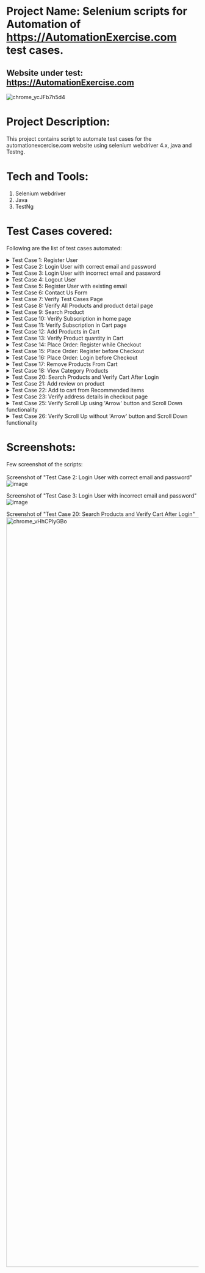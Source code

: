 # **Project Name:** Selenium scripts for Automation of https://AutomationExercise.com test cases.

## **Website under test:** https://AutomationExercise.com <br>
![chrome_ycJFb7h5d4](https://github.com/itsamul/Selenium-Scripts-for-test-case-for-http-automationexercise.com/assets/85364800/d0a25781-aad3-4eaf-b4a4-f5a7d0ded5ac)

# **Project Description:**
This project contains script to automate test cases for the automationexcercise.com website using selenium webdriver 4.x, java and Testng. 

# **Tech and Tools:**
1. Selenium webdriver
2. Java
3. TestNg

# **Test Cases covered:**
Following are the list of test cases automated:
<details><summary>Test Case 1: Register User</summary>
1. Launch browser <br>
2. Navigate to url 'http://automationexercise.com' <br>
3. Verify that home page is visible successfully <br>
4. Click on 'Signup / Login' button <br>
5. Verify 'New User Signup!' is visible <br>
6. Enter name and email address <br>
7. Click 'Signup' button <br>
8. Verify that 'ENTER ACCOUNT INFORMATION' is visible <br> 
9. Fill details: Title, Name, Email, Password, Date of birth <br>
10. Select checkbox 'Sign up for our newsletter!' <br>
11. Select checkbox 'Receive special offers from our partners!' <br>
12. Fill details: First name, Last name, Company, Address, Address2, Country, State, City, Zipcode, Mobile Number <br>
13. Click 'Create Account button' <br>
14. Verify that 'ACCOUNT CREATED!' is visible <br>
15. Click 'Continue' button <br>
16. Verify that 'Logged in as username' is visible <br>
17. Click 'Delete Account' button <br>
18. Verify that 'ACCOUNT DELETED!' is visible and click 'Continue' button  <br>
</details>
<details><summary>Test Case 2: Login User with correct email and password</summary>
1. Launch browser <br>
2. Navigate to url 'http://automationexercise.com' <br>
3. Verify that home page is visible successfully <br>
4. Click on 'Signup / Login' button <br>
5. Verify 'Login to your account' is visible <br>
6. Enter correct email address and password <br>
7. Click 'login' button <br>
8. Verify that 'Logged in as username' is visible <br>
9. Click 'Delete Account' button <br>
10. Verify that 'ACCOUNT DELETED!' is visible <br>
</details>
<details><summary>Test Case 3: Login User with incorrect email and password</summary>
1. Launch browser
2. Navigate to url 'http://automationexercise.com'
3. Verify that home page is visible successfully
4. Click on 'Signup / Login' button
5. Verify 'Login to your account' is visible
6. Enter incorrect email address and password
7. Click 'login' button
8. Verify error 'Your email or password is incorrect!' is visible
</details>
<details><summary>Test Case 4: Logout User</summary>
1. Launch browser
2. Navigate to url 'http://automationexercise.com'
3. Verify that home page is visible successfully
4. Click on 'Signup / Login' button
5. Verify 'Login to your account' is visible
6. Enter correct email address and password
7. Click 'login' button
8. Verify that 'Logged in as username' is visible
9. Click 'Logout' button
10. Verify that user is navigated to login page
</details>
<details><summary>Test Case 5: Register User with existing email</summary>
1. Launch browser
2. Navigate to url 'http://automationexercise.com'
3. Verify that home page is visible successfully
4. Click on 'Signup / Login' button
5. Verify 'New User Signup!' is visible
6. Enter name and already registered email address
7. Click 'Signup' button
8. Verify error 'Email Address already exist!' is visible
</details>
<details><summary>Test Case 6: Contact Us Form</summary>
1. Launch browser
2. Navigate to url 'http://automationexercise.com'
3. Verify that home page is visible successfully
4. Click on 'Contact Us' button
5. Verify 'GET IN TOUCH' is visible
6. Enter name, email, subject and message
7. Upload file
8. Click 'Submit' button
9. Click OK button
10. Verify success message 'Success! Your details have been submitted successfully.' is visible
11. Click 'Home' button and verify that landed to home page successfully
</details>
<details><summary>Test Case 7: Verify Test Cases Page</summary>
1. Launch browser
2. Navigate to url 'http://automationexercise.com'
3. Verify that home page is visible successfully
4. Click on 'Test Cases' button
5. Verify user is navigated to test cases page successfully
</details>
<details><summary>Test Case 8: Verify All Products and product detail page</summary>
1. Launch browser
2. Navigate to url 'http://automationexercise.com'
3. Verify that home page is visible successfully
4. Click on 'Products' button
5. Verify user is navigated to ALL PRODUCTS page successfully
6. The products list is visible
7. Click on 'View Product' of first product
8. User is landed to product detail page
9. Verify that detail detail is visible: product name, category, price, availability, condition, brand
</details>
<details><summary>Test Case 9: Search Product</summary>
1. Launch browser
2. Navigate to url 'http://automationexercise.com'
3. Verify that home page is visible successfully
4. Click on 'Products' button
5. Verify user is navigated to ALL PRODUCTS page successfully
6. Enter product name in search input and click search button
7. Verify 'SEARCHED PRODUCTS' is visible
8. Verify all the products related to search are visible
</details>
<details><summary>Test Case 10: Verify Subscription in home page</summary>
1. Launch browser
2. Navigate to url 'http://automationexercise.com'
3. Verify that home page is visible successfully
4. Scroll down to footer
5. Verify text 'SUBSCRIPTION'
6. Enter email address in input and click arrow button
7. Verify success message 'You have been successfully subscribed!' is visible
</details>
<details><summary>Test Case 11: Verify Subscription in Cart page</summary>
1. Launch browser
2. Navigate to url 'http://automationexercise.com'
3. Verify that home page is visible successfully
4. Click 'Cart' button
5. Scroll down to footer
6. Verify text 'SUBSCRIPTION'
7. Enter email address in input and click arrow button
8. Verify success message 'You have been successfully subscribed!' is visible
</details>
<details><summary>Test Case 12: Add Products in Cart</summary>
1. Launch browser
2. Navigate to url 'http://automationexercise.com'
3. Verify that home page is visible successfully
4. Click 'Products' button
5. Hover over first product and click 'Add to cart'
6. Click 'Continue Shopping' button
7. Hover over second product and click 'Add to cart'
8. Click 'View Cart' button
9. Verify both products are added to Cart
10. Verify their prices, quantity and total price
</details>
<details><summary>Test Case 13: Verify Product quantity in Cart</summary>
1. Launch browser
2. Navigate to url 'http://automationexercise.com'
3. Verify that home page is visible successfully
4. Click 'View Product' for any product on home page
5. Verify product detail is opened
6. Increase quantity to 4
7. Click 'Add to cart' button
8. Click 'View Cart' button
9. Verify that product is displayed in cart page with exact quantity
</details>
<details><summary>Test Case 14: Place Order: Register while Checkout</summary>
1. Launch browser
2. Navigate to url 'http://automationexercise.com'
3. Verify that home page is visible successfully
4. Add products to cart
5. Click 'Cart' button
6. Verify that cart page is displayed
7. Click Proceed To Checkout
8. Click 'Register / Login' button
9. Fill all details in Signup and create account
10. Verify 'ACCOUNT CREATED!' and click 'Continue' button
11. Verify ' Logged in as username' at top
12.Click 'Cart' button
13. Click 'Proceed To Checkout' button
14. Verify Address Details and Review Your Order
15. Enter description in comment text area and click 'Place Order'
16. Enter payment details: Name on Card, Card Number, CVC, Expiration date
17. Click 'Pay and Confirm Order' button
18. Verify success message 'Your order has been placed successfully!'
19. Click 'Delete Account' button
20. Verify 'ACCOUNT DELETED!' and click 'Continue' button
</details>
<details><summary>Test Case 15: Place Order: Register before Checkout</summary>
1. Launch browser
2. Navigate to url 'http://automationexercise.com'
3. Verify that home page is visible successfully
4. Click 'Signup / Login' button
5. Fill all details in Signup and create account
6. Verify 'ACCOUNT CREATED!' and click 'Continue' button
7. Verify ' Logged in as username' at top
8. Add products to cart
9. Click 'Cart' button
10. Verify that cart page is displayed
11. Click Proceed To Checkout
12. Verify Address Details and Review Your Order
13. Enter description in comment text area and click 'Place Order'
14. Enter payment details: Name on Card, Card Number, CVC, Expiration date
15. Click 'Pay and Confirm Order' button
16. Verify success message 'Your order has been placed successfully!'
17. Click 'Delete Account' button
18. Verify 'ACCOUNT DELETED!' and click 'Continue' button
</details>
<details><summary>Test Case 16: Place Order: Login before Checkout</summary>
1. Launch browser
2. Navigate to url 'http://automationexercise.com'
3. Verify that home page is visible successfully
4. Click 'Signup / Login' button
5. Fill email, password and click 'Login' button
6. Verify 'Logged in as username' at top
7. Add products to cart
8. Click 'Cart' button
9. Verify that cart page is displayed
10. Click Proceed To Checkout
11. Verify Address Details and Review Your Order
12. Enter description in comment text area and click 'Place Order'
13. Enter payment details: Name on Card, Card Number, CVC, Expiration date
14. Click 'Pay and Confirm Order' button
15. Verify success message 'Your order has been placed successfully!'
16. Click 'Delete Account' button
17. Verify 'ACCOUNT DELETED!' and click 'Continue' button
</details>
<details><summary>Test Case 17: Remove Products From Cart</summary>
1. Launch browser
2. Navigate to url 'http://automationexercise.com'
3. Verify that home page is visible successfully
4. Add products to cart
5. Click 'Cart' button
6. Verify that cart page is displayed
7. Click 'X' button corresponding to particular product
8. Verify that product is removed from the cart
</details>
<details><summary>Test Case 18: View Category Products</summary>
1. Launch browser
2. Navigate to url 'http://automationexercise.com'
3. Verify that categories are visible on left side bar
4. Click on 'Women' category
5. Click on any category link under 'Women' category, for example: Dress
6. Verify that category page is displayed and confirm text 'WOMEN - TOPS PRODUCTS'
7. On left side bar, click on any sub-category link of 'Men' category
8. Verify that user is navigated to that category page
</details>
<details><summary>Test Case 20: Search Products and Verify Cart After Login</summary>
1. Launch browser
2. Navigate to url 'http://automationexercise.com'
3. Click on 'Products' button
4. Verify user is navigated to ALL PRODUCTS page successfully
5. Enter product name in search input and click search button
6. Verify 'SEARCHED PRODUCTS' is visible
7. Verify all the products related to search are visible
8. Add those products to cart
9. Click 'Cart' button and verify that products are visible in cart
10. Click 'Signup / Login' button and submit login details
11. Again, go to Cart page
12. Verify that those products are visible in cart after login as well
</details>
<details><summary>Test Case 21: Add review on product</summary>
1. Launch browser
2. Navigate to url 'http://automationexercise.com'
3. Click on 'Products' button
4. Verify user is navigated to ALL PRODUCTS page successfully
5. Click on 'View Product' button
6. Verify 'Write Your Review' is visible
7. Enter name, email and review
8. Click 'Submit' button
9. Verify success message 'Thank you for your review.'
</details>
<details><summary>Test Case 22: Add to cart from Recommended items</summary>
1. Launch browser
2. Navigate to url 'http://automationexercise.com'
3. Scroll to bottom of page
4. Verify 'RECOMMENDED ITEMS' are visible
5. Click on 'Add To Cart' on Recommended product
6. Click on 'View Cart' button
7. Verify that product is displayed in cart page
</details>
<details><summary>Test Case 23: Verify address details in checkout page</summary>
1. Launch browser
2. Navigate to url 'http://automationexercise.com'
3. Verify that home page is visible successfully
4. Click 'Signup / Login' button
5. Fill all details in Signup and create account
6. Verify 'ACCOUNT CREATED!' and click 'Continue' button
7. Verify ' Logged in as username' at top
8. Add products to cart
9. Click 'Cart' button
10. Verify that cart page is displayed
11. Click Proceed To Checkout
12. Verify that the delivery address is same address filled at the time registration of account
13. Verify that the billing address is same address filled at the time registration of account
14. Click 'Delete Account' button
15. Verify 'ACCOUNT DELETED!' and click 'Continue' button
</details>
<details><summary>Test Case 25: Verify Scroll Up using 'Arrow' button and Scroll Down functionality</summary>
1. Launch browser
2. Navigate to url 'http://automationexercise.com'
3. Verify that home page is visible successfully
4. Scroll down page to bottom
5. Verify 'SUBSCRIPTION' is visible
6. Click on arrow at bottom right side to move upward
7. Verify that page is scrolled up and 'Full-Fledged practice website for Automation Engineers' text is visible on screen
</details>
<details><summary>Test Case 26: Verify Scroll Up without 'Arrow' button and Scroll Down functionality</summary>
1. Launch browser
2. Navigate to url 'http://automationexercise.com'
3. Verify that home page is visible successfully
4. Scroll down page to bottom
5. Verify 'SUBSCRIPTION' is visible
6. Scroll up page to top
7. Verify that page is scrolled up and 'Full-Fledged practice website for Automation Engineers' text is visible on screen
</details>

# **Screenshots:**
Few screenshot of the scripts:<br>
<br>
Screenshot of "Test Case 2: Login User with correct email and password"
![image](https://github.com/itsamul/Selenium-Scripts-for-test-case-for-http-automationexercise.com/assets/85364800/777e2340-3a3f-44c0-8a2d-5c630d50865a)

Screenshot of "Test Case 3: Login User with incorrect email and password"
![image](https://github.com/itsamul/Selenium-Scripts-for-test-case-for-http-automationexercise.com/assets/85364800/fb0fc5dd-7b58-4b3f-aa7d-b28309a12629)

Screenshot of "Test Case 20: Search Products and Verify Cart After Login"
<img width="1960" alt="chrome_vHhCPlyGBo" src="https://github.com/itsamul/Selenium-Scripts-for-test-case-for-http-automationexercise.com/assets/85364800/b3036f63-f697-450e-bf42-aec1eb32cc70">
